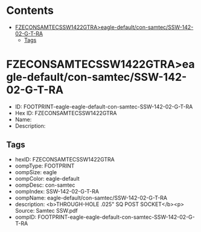 



Contents
========

* [FZECONSAMTECSSW1422GTRA>eagle-default/con-samtec/SSW-142-02-G-T-RA](#fzeconsamtecssw1422gtraeagle-defaultcon-samtecssw-142-02-g-t-ra)
	* [Tags](#tags)

# FZECONSAMTECSSW1422GTRA>eagle-default/con-samtec/SSW-142-02-G-T-RA

- ID: FOOTPRINT-eagle-eagle-default-con-samtec-SSW-142-02-G-T-RA
- Hex ID: FZECONSAMTECSSW1422GTRA
- Name: 
- Description: 

## Tags

- hexID: FZECONSAMTECSSW1422GTRA
- oompType: FOOTPRINT
- oompSize: eagle
- oompColor: eagle-default
- oompDesc: con-samtec
- oompIndex: SSW-142-02-G-T-RA
- oompName: eagle-default/con-samtec/SSW-142-02-G-T-RA
- description: &lt;b&gt;THROUGH-HOLE .025&quot; SQ POST SOCKET&lt;/b&gt;&lt;p&gt;
Source: Samtec SSW.pdf
- oompID: FOOTPRINT-eagle-eagle-default-con-samtec-SSW-142-02-G-T-RA
